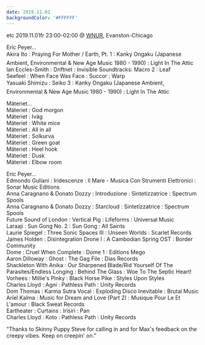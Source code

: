 ```yaml
---
date: 2019.11.01
backgroundColor: '#FFFFFF'
---
```


etc 2019.11.01fr 23:00-02:00 @ [WNUR](http://www.wnur.org/), Evanston-Chicago  

Eric Peyer...  
Akira Ito : Praying For Mother / Earth, Pt. 1 : Kanky Ongaku (Japanese Ambient, Environmental & New Age Music 1980 - 1990) : Light In The Attic  
Ian Eccles-Smith : Driftnet : Invisible Soundtracks: Macro 2 : Leaf  
Seefeel : When Face Was Face : Succor : Warp  
Yasuaki Shimizu : Seiko 3 : Kanky Ongaku (Japanese Ambient, Environmental & New Age Music 1980 - 1990) : Light In The Attic  

Mäteriet...  
Mäteriet : God morgon  
Mäteriet : Iväg  
Mäteriet : White mice  
Mäteriet : All in all  
Mäteriet : Solkurva  
Mäteriet : Green goat  
Mäteriet : Heel hook  
Mäteriet : Dusk  
Mäteriet : Elbow room  

Eric Peyer...  
Edmondo Guliani : Iridescenze : Il Mare - Musica Con Strumenti Elettronici : Sonar Music Editions  
Anna Caragnano & Donato Dozzy : Introduzione : Sintetizzatrice : Spectrum Spools  
Anna Caragnano & Donato Dozzy : Starcloud : Sintetizzatrice : Spectrum Spools  
Future Sound of London : Vertical Pig : Lifeforms : Universal Music  
Laraaji : Sun Gong No. 2 : Sun Gong : All Saints  
Laurie Spiegel : Three Sonic Spaces III : Unseen Worlds : Scarlet Records  
James Holden : Disintegration Drone I : A Cambodian Spring OST : Border Community  
Dome : Cruel When Complete : Dome 1 : Editions Mego  
Aaron Dilloway : Ghost : The Gag File : Dias Records  
Shackleton With Anika : Our Sharpened Blade/Rid Yourself Of The Parasites/Endless Longing : Behind The Glass : Woe To The Septic Heart!  
Vorhees : Millie's Pinky : Black Horse Pike : Styles Upon Styles  
Charles Lloyd : Agni : Pathless Path : Unity Records  
Dom Thomas : Karma Sutra Vocal : Exploding Disco Inevitable : Brutal Music  
Ariel Kalma : Music for Dream and Love (Part 2) : Musique Pour Le Et L'amour : Black Sweat Records  
Eartheater : Curtains : Irisiri : Pan  
Charles Lloyd : Koto : Pathless Path : Unity Records  

"Thanks to Skinny Puppy Steve for calling in and for Max's feedback on the creepy vibes. Keep on creepin' on."